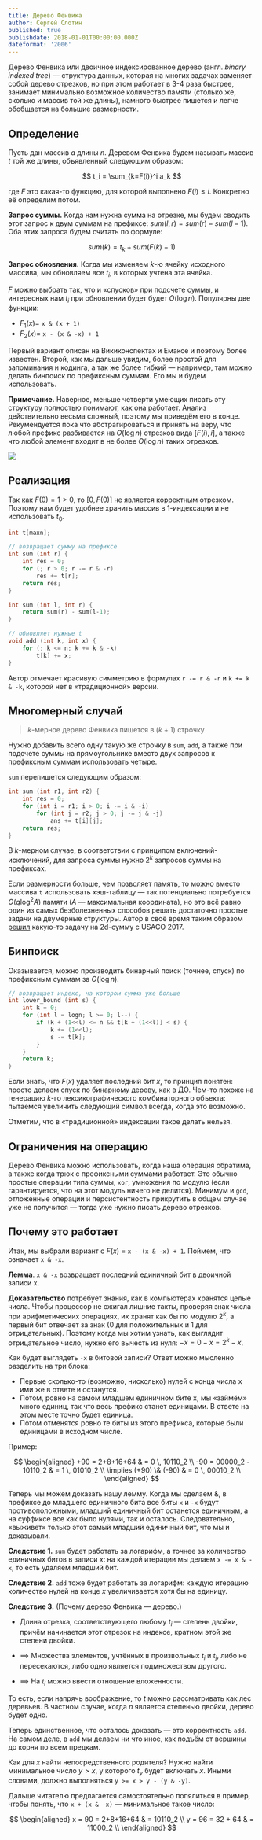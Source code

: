 ```yaml
---
title: Дерево Фенвика
author: Сергей Слотин
published: true
publishdate: 2018-01-01T00:00:00.000Z
dateformat: '2006'
---
```


Дерево Фенвика или двоичное индексированное дерево (англ. *binary indexed tree*) — структура данных, которая на многих задачах заменяет собой дерево отрезков, но при этом работает в 3-4 раза быстрее, занимает минимально возможное количество памяти (столько же, сколько и массив той же длины), намного быстрее пишется и легче обобщается на большие размерности.

## Определение

Пусть дан массив $a$ длины $n$. Деревом Фенвика будем называть массив $t$ той же длины, объявленный следующим образом: 

$$
t_i = \sum_{k=F(i)}^i a_k
$$

где $F$ это какая-то функцию, для которой выполнено $F(i) \leq i$. Конкретно её определим потом.

**Запрос суммы.** Когда нам нужна сумма на отрезке, мы будем сводить этот запрос к двум суммам на префиксе: $sum(l, r) = sum(r) - sum(l-1)$. Оба этих запроса будем считать по формуле:

$$
sum(k) = t_k + sum(F(k)-1)
$$

**Запрос обновления.** Когда мы изменяем $k$-ю ячейку исходного массива, мы обновляем все $t_i$, в которых учтена эта ячейка.

$F$ можно выбрать так, что и «спусков» при подсчете суммы, и интересных нам $t_i$ при обновлении будет будет $O(\log n)$. Популярны две функции:

* $F_1(x) =$ `x & (x + 1)`
* $F_2(x) =$ `x - (x & -x) + 1`

Первый вариант описан на Викиконспектах и Емаксе и поэтому более известен. Второй, как мы дальше увидим, более простой для запоминания и кодинга, а так же более гибкий — например, там можно делать бинпоиск по префиксным суммам. Его мы и будем использовать.

**Примечание.** Наверное, меньше четверти умеющих писать эту структуру полностью понимают, как она работает. Анализ действительно весьма сложный, поэтому мы приведём его в конце. Рекумендуется пока что абстрагироваться и принять на веру, что любой префикс разбивается на $O(\log n)$ отрезков вида $[F(i), i]$, а также что любой элемент входит в не более $O(\log n)$ таких отрезков.

![](img/fenwick_ranges.png)

## Реализация

Так как $F(0) = 1 > 0$, то $[0, F(0)]$ не является корректным отрезком. Поэтому нам будет удобнее хранить массив в 1-индексации и не использовать $t_0$.

```c++
int t[maxn];

// возвращает сумму на префиксе
int sum (int r) {
    int res = 0;
    for (; r > 0; r -= r & -r)
        res += t[r];
    return res;
}

int sum (int l, int r) {
    return sum(r) - sum(l-1);
}

// обновляет нужные t
void add (int k, int x) {
    for (; k <= n; k += k & -k)
        t[k] += x;
}
```

Автор отмечает красивую симметрию в формулах `r -= r & -r` и `k += k & -k`, которой нет в «традиционной» версии.

## Многомерный случай

> $k$-мерное дерево Фенвика пишется в $(k+1)$ строчку

Нужно добавить всего одну такую же строчку в `sum`, `add`, а также при подсчете суммы на прямоугольнике вместо двух запросов к префиксным суммам использовать четыре.

`sum` перепишется следующим образом:

```c++
int sum (int r1, int r2) {
    int res = 0;
    for (int i = r1; i > 0; i -= i & -i)
        for (int j = r2; j > 0; j -= j & -j)
            ans += t[i][j];
    return res;
}
```

В $k$-мерном случае, в соответствии с принципом включений-исключений, для запроса суммы нужно $2^k$ запросов суммы на префиксах.

Если размерности больше, чем позволяет память, то можно вместо массива `t` использовать хэш-таблицу — так потенциально потребуется $O(q \log^2 A)$ памяти ($A$ — максимальная координата), но это всё равно один из самых безболезненных способов решать достаточно простые задачи на двумерные структуры. Автор в своё время таким образом [решил](https://pastebin.com/DPemaJeW) какую-то задачу на 2d-сумму с USACO 2017.

## Бинпоиск

Оказывается, можно производить бинарный поиск (точнее, спуск) по префиксным суммам за $O(\log n)$.

```c++
// возвращает индекс, на котором сумма уже больше
int lower_bound (int s) {
    int k = 0;
    for (int l = logn; l >= 0; l--) {
        if (k + (1<<l) <= n && t[k + (1<<l)] < s) {
            k += (1<<l);
            s -= t[k];
        }
    }
    return k;
}
```

Если знать, что $F(x)$ удаляет последний бит $x$, то принцип понятен: просто делаем спуск по бинарному дереву, как в ДО. Чем-то похоже на генерацию $k$-го лексикографического комбинаторного объекта: пытаемся увеличить следующий символ всегда, когда это возможно.

Отметим, что в «традиционной» индексации такое делать нельзя.

## Ограничения на операцию

Дерево Фенвика можно использовать, когда наша операция обратима, а также когда трюк с префиксными суммами работает. Это обычно простые операции типа суммы, `xor`, умножения по модулю (если гарантируется, что на этот модуль ничего не делится). Минимум и `gcd`, отложенные операции и персистентность прикрутить в общем случае уже не получится — тогда уже нужно писать дерево отрезков.

## Почему это работает

Итак, мы выбрали вариант с $F(x)$ = `x - (x & -x) + 1`. Поймем, что означает `x & -x`.

**Лемма**. `x & -x` возвращает последний единичный бит в двоичной записи x.

**Доказательство** потребует знания, как в компьютерах хранятся целые числа. Чтобы процессор не сжигал лишние такты, проверяя знак числа при арифметических операциях, их хранят как бы по модулю $2^k$, а первый бит отвечает за знак (0 для положительных и 1 для отрицательных). Поэтому когда мы хотим узнать, как выглядит отрицательное число, нужно его вычесть из нуля: $-x = 0-x = 2^k-x$.

Как будет выглядеть `-x` в битовой записи? Ответ можно мысленно разделить на три блока:

- Первые сколько-то (возможно, нисколько) нулей с конца числа x ими же в ответе и останутся.
- Потом, ровно на самом младшем единичном бите x, мы «займём» много единиц, так что весь префикс станет единицами. В ответе на этом месте точно будет единица.
- Потом отменятся ровно те биты из этого префикса, которые были единицами в исходном числе.

Пример:

$$
\begin{aligned}
    +90 = 2+8+16+64 & = 0 \, 10110_2 \\
    -90 = 00000_2 - 10110_2 & = 1 \, 01010_2 \\
    \implies (+90) \& (-90) & = 0 \, 00010_2 \\ 
\end{aligned}
$$

Теперь мы можем доказать нашу лемму. Когда мы сделаем &, в префиксе до младшего единичного бита все биты `x` и `-x` будут противоположными, младший единичный бит останется единичным, а на суффиксе все как было нулями, так и осталось. Следовательно, «выживет» только этот самый младший единичный бит, что мы и доказывали.

**Следствие 1.** `sum` будет работать за логарифм, а точнее за количество единичных битов в записи $x$: на каждой итерации мы делаем `x -= x & -x`, то есть удаляем младший бит.

**Следствие 2.** `add` тоже будет работать за логарифм: каждую итерацию количество нулей на конце $x$ увеличивается хотя бы на единицу.

**Следствие 3.** (Почему дерево Фенвика — дерево.)

* Длина отрезка, соответствующего любому $t_i$ — степень двойки, причём начинается этот отрезок на индексе, кратном этой же степени двойки.

* $\implies$ Множества элементов, учтённых в произвольных $t_i$ и $t_j$, либо не пересекаются, либо одно является подмножеством другого.

* $\implies$ На $t_i$ можно ввести отношение вложенности.

То есть, если напрячь воображение, то $t$ можно рассматривать как лес деревьев. В частном случае, когда $n$ является степенью двойки, дерево будет одно.

Теперь единственное, что осталось доказать ­— это корректность `add`. На самом деле, в `add` мы делаем ни что иное, как подъём от вершины до корня по всем предкам.

Как для $x$ найти непосредственного родителя? Нужно найти минимальное число $y > x$, у которого $t_y$ будет включать $x$. Иными словами, должно выполняться `y >= x > y - (y & -y)`.

Дальше читателю предлагается самостоятельно попялиться в пример, чтобы понять, что `x + (x & -x)` — минимальное такое число:

$$
\begin{aligned}
 x = 90 = 2+8+16+64 & = 10110_2 \\
 y = 96 = 32 + 64 & = 11000_2 \\
 \end{aligned}
$$
